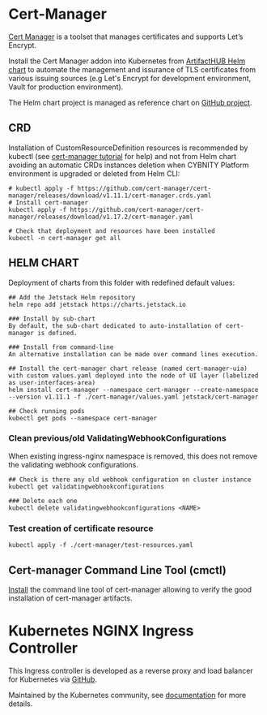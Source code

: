 # Cert-Manager
[Cert Manager](https://cert-manager.io/docs/) is a toolset that manages certificates and supports Let’s Encrypt.

Install the Cert Manager addon into Kubernetes from [ArtifactHUB Helm chart](https://artifacthub.io/packages/helm/cert-manager/cert-manager) to automate the management and issurance of TLS certificates from various issuing sources (e.g Let's Encrypt for development environment, Vault for production environment).

The Helm chart project is managed as reference chart on [GitHub project](https://github.com/cert-manager/cert-manager).

## CRD
Installation of CustomResourceDefinition resources is recommended by kubectl (see [cert-manager tutorial](https://cert-manager.io/docs/tutorials/getting-started-with-cert-manager-on-google-kubernetes-engine-using-lets-encrypt-for-ingress-ssl/) for help) and not from Helm chart avoiding an automatic CRDs instances deletion when CYBNITY Platform environment is upgraded or deleted from Helm CLI:

```shell
# kubectl apply -f https://github.com/cert-manager/cert-manager/releases/download/v1.11.1/cert-manager.crds.yaml
# Install cert-manager
kubectl apply -f https://github.com/cert-manager/cert-manager/releases/download/v1.17.2/cert-manager.yaml

# Check that deployment and resources have been installed
kubectl -n cert-manager get all

```

## HELM CHART
Deployment of charts from this folder with redefined default values:

```shell
## Add the Jetstack Helm repository
helm repo add jetstack https://charts.jetstack.io

### Install by sub-chart
By default, the sub-chart dedicated to auto-installation of cert-manager is defined.

### Install from command-line
An alternative installation can be made over command lines execution.

## Install the cert-manager chart release (named cert-manager-uia) with custom values.yaml deployed into the node of UI layer (labelized as user-interfaces-area)
helm install cert-manager --namespace cert-manager --create-namespace --version v1.11.1 -f ./cert-manager/values.yaml jetstack/cert-manager

## Check running pods
kubectl get pods --namespace cert-manager
```

### Clean previous/old ValidatingWebhookConfigurations
When existing ingress-nginx namespace is removed, this does not remove the validating webhook configurations.

```shell
## Check is there any old webhook configuration on cluster instance
kubectl get validatingwebhookconfigurations

### Delete each one
kubectl delete validatingwebhookconfigurations <NAME>

```

### Test creation of certificate resource

```shell
kubectl apply -f ./cert-manager/test-resources.yaml
```

## Cert-manager Command Line Tool (cmctl)
[Install](https://cert-manager.io/docs/reference/cmctl/#installation) the command line tool of cert-manager allowing to verify the good installation of cert-manager artifacts.

# Kubernetes NGINX Ingress Controller
This Ingress controller is developed as a reverse proxy and load balancer for Kubernetes via [GitHub](https://github.com/kubernetes/ingress-nginx).

Maintained by the Kubernetes community, see [documentation](https://kubernetes.github.io/ingress-nginx/) for more details.
